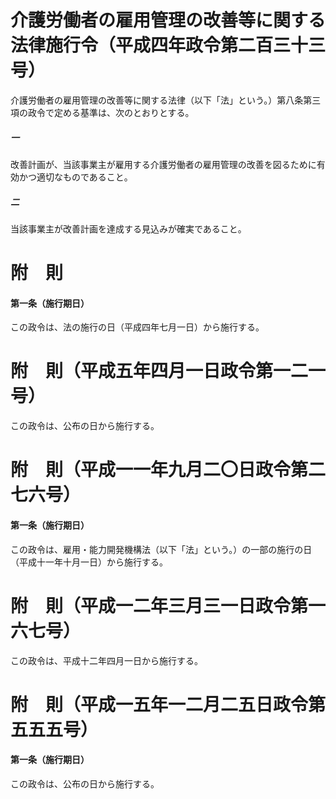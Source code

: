 # 介護労働者の雇用管理の改善等に関する法律施行令（平成四年政令第二百三十三号）
介護労働者の雇用管理の改善等に関する法律（以下「法」という。）第八条第三項の政令で定める基準は、次のとおりとする。
##### 一
改善計画が、当該事業主が雇用する介護労働者の雇用管理の改善を図るために有効かつ適切なものであること。
##### 二
当該事業主が改善計画を達成する見込みが確実であること。
# 附　則
#### 第一条（施行期日）
この政令は、法の施行の日（平成四年七月一日）から施行する。
# 附　則（平成五年四月一日政令第一二一号）
この政令は、公布の日から施行する。
# 附　則（平成一一年九月二〇日政令第二七六号）
#### 第一条（施行期日）
この政令は、雇用・能力開発機構法（以下「法」という。）の一部の施行の日（平成十一年十月一日）から施行する。
# 附　則（平成一二年三月三一日政令第一六七号）
この政令は、平成十二年四月一日から施行する。
# 附　則（平成一五年一二月二五日政令第五五五号）
#### 第一条（施行期日）
この政令は、公布の日から施行する。
